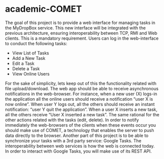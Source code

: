 academic-COMET
==============

The goal of this project is to provide a web interface for managing tasks in the MyDropBox service. This new interface will be integrated with the previous architecture, ensuring interoperability between TCP, RMI and Web clients. This is a mandatory requirement. 
Users can log in the web-interface to conduct the following tasks:

- View List of Tasks
- Add a New Task
- Edit a Task
- Delete a Task
- View Online Users

For the sake of simplicity, lets keep out of this the functionality related with file upload/download.
The web app should be able to receive asynchronous notifications in the web-browser. For instance, when a new user (X) logs-in the application all the online users should receive a notification “user X is now online”. When user Y logs out, all the others should receive an instant notification: “user Y quit the application”. When a user X inserts a new task, all the others receive “User X inserted a new task”. The same rational for the other actions related with the tasks (edit, delete).
In order to notify immediately the web-browsers of the clients when these events occur you should make use of COMET, a technology that enables the server to push data directly to the browser.
Another part of this project is to be able to synchronize your tasks with a 3rd party service: Google Tasks. The interoperability between web services is how the web is connected today. In order to interact with Google Tasks, you will make use of its REST API.
